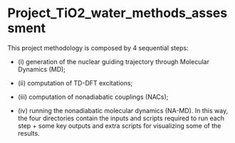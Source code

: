 # Project_TiO2_water_methods_assessment

This project methodology is composed by 4 sequential steps: 

* (i) generation of the nuclear guiding trajectory through Molecular Dynamics (MD); 

* (ii) computation of TD-DFT excitations; 

* (iii) computation of nonadiabatic couplings (NACs);

* (iv) running the nonadiabatic molecular dynamics (NA-MD). In this way, the four directories contain the inputs and scripts required to run each 
step + some key outputs and extra scripts for visualizing some of the results.
